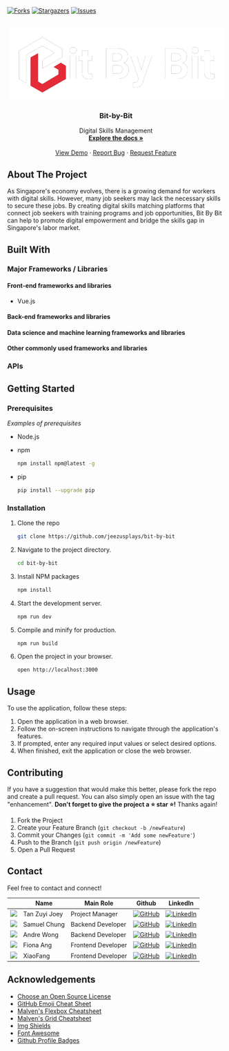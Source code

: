 [![Forks][forks-shield]][forks-url]
[![Stargazers][stars-shield]][stars-url]
[![Issues][issues-shield]][issues-url]


<!-- PROJECT LOGO -->
<br />
<div align="center">
  <a href="https://github.com/jeezusplays/bit-by-bit">
    <img src="src/assets/logos/white_full_logo.png" alt="Logo">
  </a>

<h3 align="center">Bit-by-Bit</h3>

  <p align="center">
    Digital Skills Management
    <br />
    <a href="https://github.com/jeezusplays/bit-by-bit"><strong>Explore the docs »</strong></a>
    <br />
    <br />
    <a href="https://github.com/jeezusplays/bit-by-bit">View Demo</a>
    ·
    <a href="https://github.com/jeezusplays/bit-by-bit/issues">Report Bug</a>
    ·
    <a href="https://github.com/jeezusplays/bit-by-bit/issues">Request Feature</a>
  </p>
</div>

## About The Project
As Singapore's economy evolves, there is a growing demand for workers with digital skills. However, many job seekers may lack the necessary skills to secure these jobs. By creating digital skills matching platforms that connect job seekers with training programs and job opportunities, Bit By Bit can help to promote digital empowerment and bridge the skills gap in Singapore's labor market.

## Built With
### Major Frameworks / Libraries 

#### Front-end frameworks and libraries
* Vue.js
<!-- 1. React - A JavaScript library for building user interfaces.
2. Angular - A TypeScript-based web application framework.
Vue.js - A progressive JavaScript framework for building user interfaces.
3. Bootstrap - A popular CSS framework for building responsive websites.
4. Material UI - A React component library implementing Google's Material Design. -->

#### Back-end frameworks and libraries
<!-- 1. Express - A popular Node.js framework for building web applications.
2. Django - A Python web framework for building high-level, robust web applications.
3. Ruby on Rails - A Ruby-based web application framework that follows the Model-View-Controller (MVC) architecture pattern.
4. Flask - A Python web framework that emphasizes simplicity and flexibility.
5. Spring - A Java-based framework for building enterprise-level applications. -->

#### Data science and machine learning frameworks and libraries
<!-- 1. TensorFlow - A popular open-source library for machine learning developed by Google.
2. PyTorch - An open-source machine learning framework developed by Facebook's AI Research team.
3. scikit-learn - A Python library for machine learning and data mining.
4. Pandas - A Python library for data manipulation and analysis.
5. NumPy - A Python library for numerical computing and data analysis. -->

#### Other commonly used frameworks and libraries
<!-- 1. jQuery - A JavaScript library for simplifying client-side scripting and HTML document manipulation.
2. Flask RESTful - A Flask extension for building RESTful APIs.
3. FastAPI - A modern, fast (high-performance) web framework for building APIs with Python 3.7+.
4. Jest - A JavaScript testing framework.
5. Mocha - A JavaScript testing framework for Node.js applications. -->

### APIs 
<!-- _Examples of APIs used_
1. Google Maps API - Provides access to Google Maps data and functionality.
2. Twitter API - Allows developers to access Twitter data and functionality.
3. Facebook Graph API - Enables developers to access Facebook data and functionality.
4. YouTube Data API - Provides access to YouTube data and functionality.
5. OpenWeatherMap API - Provides access to weather data and forecasts.
6. Stripe API - Enables developers to accept and manage online payments.
7. GitHub API - Allows developers to access GitHub data and functionality.
8. Amazon Web Services (AWS) API - Provides access to AWS cloud services and functionality.
9. Twilio API - Enables developers to build SMS and voice applications.
10. Slack API - Allows developers to access Slack data and functionality. -->

## Getting Started
### Prerequisites
_Examples of prerequisites_
* Node.js 


* npm
  ```sh
  npm install npm@latest -g
  ```
* pip
  ```sh
  pip install --upgrade pip
  ```

### Installation
1. Clone the repo
   ```sh
   git clone https://github.com/jeezusplays/bit-by-bit
    ```
2. Navigate to the project directory.
    ```sh
    cd bit-by-bit
    ```
3. Install NPM packages
   ```sh
   npm install
   ```
3. Start the development server.
    ```sh
    npm run dev
    ```
4. Compile and minify for production.
    ```sh
    npm run build
    ```
5. Open the project in your browser.
    ```sh
    open http://localhost:3000
    ```

## Usage
To use the application, follow these steps:
1. Open the application in a web browser.
2. Follow the on-screen instructions to navigate through the application's features.
3. If prompted, enter any required input values or select desired options.
4. When finished, exit the application or close the web browser.

## Contributing
If you have a suggestion that would make this better, please fork the repo and create a pull request. You can also simply open an issue with the tag "enhancement".
**Don't forget to give the project a :star: star :star:!** Thanks again!

1. Fork the Project
2. Create your Feature Branch (`git checkout -b /newFeature`)
3. Commit your Changes (`git commit -m 'Add some newFeature'`)
4. Push to the Branch (`git push origin /newFeature`)
5. Open a Pull Request

## Contact
Feel free to contact and connect!

|| Name | Main Role | Github | LinkedIn |
|-----------| ----------- | ----------- | ----------- | ----------- |
|<img src="https://avatars.githubusercontent.com/u/68149788?v=4" width="100"></img>|Tan Zuyi Joey|Project Manager|[![GitHub]](https://github.com/jeezusplays)|[![LinkedIn]](https://linkedin.com/in/joey-tan-zuyi)|
|<img src="https://avatars.githubusercontent.com/u/41113285?v=4" width="100"></img>|Samuel Chung|Backend Developer|[![GitHub]](https://github.com/samchung95)|[![LinkedIn]](https://www.linkedin.com/in/samuel-chung-339688154/)|
|<img src="https://avatars.githubusercontent.com/u/84082534?v=4" width="100"></img>|Andre Wong|Backend Developer|[![GitHub]](https://github.com/tham-lf)|[![LinkedIn]]()|
|<img src="https://avatars.githubusercontent.com/u/72603348?v=4" width="100"></img>|Fiona Ang|Frontend Developer|[![GitHub]](https://github.com/fiona-ang)|[![LinkedIn]]()|
|<img src="https://avatars.githubusercontent.com/u/111484176?v=4" width="100"></img>|XiaoFang|Frontend Developer|[![GitHub]](https://github.com/xffeng2021)|[![LinkedIn]]()|



## Acknowledgements
* [Choose an Open Source License](https://choosealicense.com)
* [GitHub Emoji Cheat Sheet](https://www.webpagefx.com/tools/emoji-cheat-sheet)
* [Malven's Flexbox Cheatsheet](https://flexbox.malven.co/)
* [Malven's Grid Cheatsheet](https://grid.malven.co/)
* [Img Shields](https://shields.io)
* [Font Awesome](https://fontawesome.com)
* [Github Profile Badges](https://home.aveek.io/GitHub-Profile-Badges/)


[forks-shield]: https://img.shields.io/github/forks/jeezusplays/bit-by-bit.svg?style=for-the-badge
[forks-url]: https://github.com/jeezusplays/bit-by-bit/network/members
[stars-shield]: https://img.shields.io/github/stars/jeezusplays/bit-by-bit.svg?style=for-the-badge
[stars-url]: https://github.com/jeezusplays/bit-by-bit/stargazers
[issues-shield]: https://img.shields.io/github/issues/jeezusplays/bit-by-bit.svg?style=for-the-badge
[issues-url]: https://github.com/jeezusplays/bit-by-bit/issues

[GitHub]: https://img.shields.io/badge/GitHub-181717.svg?style=for-the-badge&logo=GitHub&logoColor=white
[LinkedIn]: https://img.shields.io/badge/LinkedIn-0A66C2.svg?style=for-the-badge&logo=LinkedIn&logoColor=white


